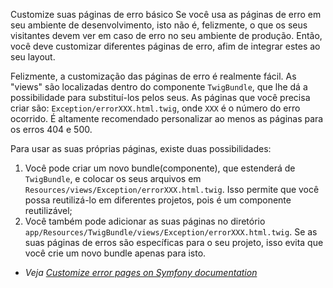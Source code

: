Customize suas páginas de erro
básico
Se você usa as páginas de erro em seu ambiente de desenvolvimento, isto não é, felizmente, o que os seus visitantes devem ver em caso de erro no seu ambiente de produção. Então, você deve customizar diferentes páginas de erro, afim de integrar estes ao seu layout.

Felizmente, a customização das páginas de erro é realmente fácil. As "views" são localizadas dentro do componente `TwigBundle`, que lhe dá a possibilidade para substituí-los pelos seus. As páginas que você precisa criar são: `Exception/errorXXX.html.twig`, onde `XXX` é o número do erro ocorrido. É altamente recomendado personalizar ao menos as páginas para os erros 404 e 500.

Para usar as suas próprias páginas, existe duas possibilidades:

1. Você pode criar um novo bundle(componente), que estenderá de `TwigBundle`, e colocar os seus arquivos em `Resources/views/Exception/errorXXX.html.twig`. Isso permite que você possa reutilizá-lo em diferentes projetos, pois é um componente reutilizável;
2. Você também pode adicionar as suas páginas no diretório `app/Resources/TwigBundle/views/Exception/errorXXX.html.twig`. Se as suas páginas de erros são específicas para o seu projeto, isso evita que você crie um novo bundle apenas para isto.

* _Veja [Customize error pages on Symfony documentation](http://symfony.com/doc/master/cookbook/controller/error_pages.html)_